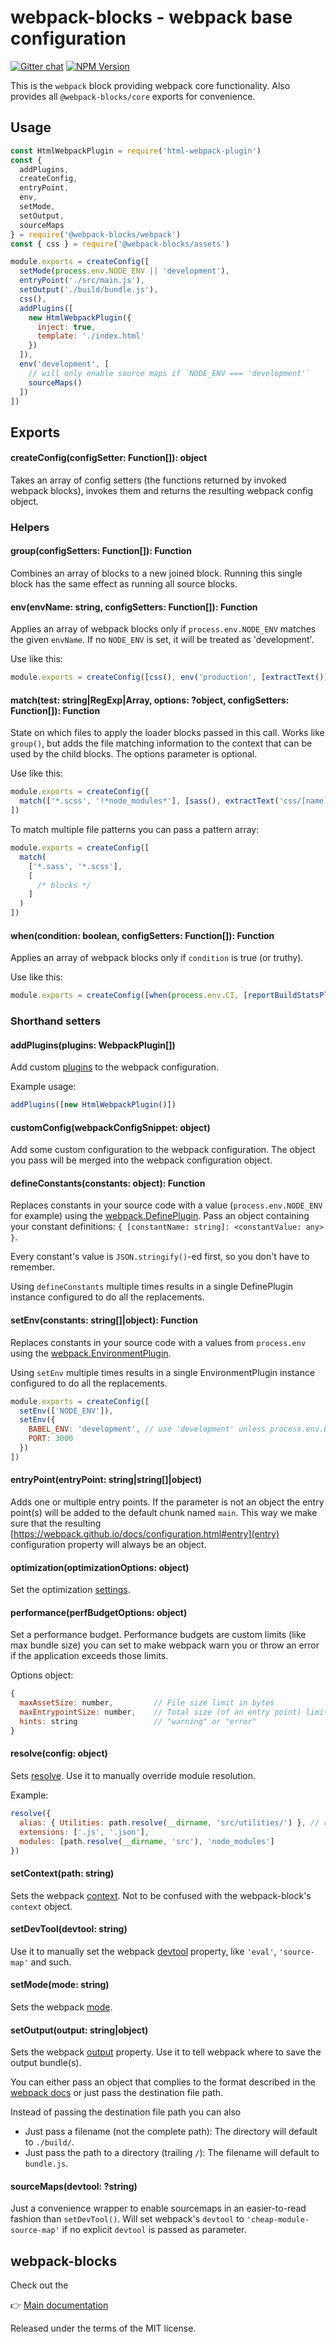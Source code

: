 # webpack-blocks - webpack base configuration

[![Gitter chat](https://badges.gitter.im/webpack-blocks.svg)](https://gitter.im/webpack-blocks)
[![NPM Version](https://img.shields.io/npm/v/@webpack-blocks/webpack.svg)](https://www.npmjs.com/package/@webpack-blocks/webpack)

This is the `webpack` block providing webpack core functionality. Also provides all
`@webpack-blocks/core` exports for convenience.

## Usage

```js
const HtmlWebpackPlugin = require('html-webpack-plugin')
const {
  addPlugins,
  createConfig,
  entryPoint,
  env,
  setMode,
  setOutput,
  sourceMaps
} = require('@webpack-blocks/webpack')
const { css } = require('@webpack-blocks/assets')

module.exports = createConfig([
  setMode(process.env.NODE_ENV || 'development'),
  entryPoint('./src/main.js'),
  setOutput('./build/bundle.js'),
  css(),
  addPlugins([
    new HtmlWebpackPlugin({
      inject: true,
      template: './index.html'
    })
  ]),
  env('development', [
    // will only enable source maps if `NODE_ENV === 'development'`
    sourceMaps()
  ])
])
```

## Exports

#### createConfig(configSetter: Function[]): object

Takes an array of config setters (the functions returned by invoked webpack blocks), invokes them
and returns the resulting webpack config object.

### Helpers

#### group(configSetters: Function[]): Function

Combines an array of blocks to a new joined block. Running this single block has the same effect as
running all source blocks.

#### env(envName: string, configSetters: Function[]): Function

Applies an array of webpack blocks only if `process.env.NODE_ENV` matches the given `envName`. If no
`NODE_ENV` is set, it will be treated as 'development'.

Use like this:

```js
module.exports = createConfig([css(), env('production', [extractText()])])
```

#### match(test: string|RegExp|Array, options: ?object, configSetters: Function[]): Function

State on which files to apply the loader blocks passed in this call. Works like `group()`, but adds
the file matching information to the context that can be used by the child blocks. The options
parameter is optional.

Use like this:

```js
module.exports = createConfig([
  match(['*.scss', '!*node_modules*'], [sass(), extractText('css/[name].css')])
])
```

To match multiple file patterns you can pass a pattern array:

```js
module.exports = createConfig([
  match(
    ['*.sass', '*.scss'],
    [
      /* blocks */
    ]
  )
])
```

#### when(condition: boolean, configSetters: Function[]): Function

Applies an array of webpack blocks only if `condition` is true (or truthy).

Use like this:

```js
module.exports = createConfig([when(process.env.CI, [reportBuildStatsPlugin()])])
```

### Shorthand setters

#### addPlugins(plugins: WebpackPlugin[])

Add custom [plugins](https://webpack.github.io/docs/configuration.html#plugins) to the webpack
configuration.

Example usage:

```js
addPlugins([new HtmlWebpackPlugin()])
```

#### customConfig(webpackConfigSnippet: object)

Add some custom configuration to the webpack configuration. The object you pass will be merged into
the webpack configuration object.

#### defineConstants(constants: object): Function

Replaces constants in your source code with a value (`process.env.NODE_ENV` for example) using the
[webpack.DefinePlugin](https://webpack.github.io/docs/list-of-plugins.html#defineplugin). Pass an
object containing your constant definitions: `{ [constantName: string]: <constantValue: any> }`.

Every constant's value is `JSON.stringify()`-ed first, so you don't have to remember.

Using `defineConstants` multiple times results in a single DefinePlugin instance configured to do
all the replacements.

#### setEnv(constants: string[]|object): Function

Replaces constants in your source code with a values from `process.env` using the
[webpack.EnvironmentPlugin](https://webpack.js.org/plugins/environment-plugin/).

Using `setEnv` multiple times results in a single EnvironmentPlugin instance configured to do all
the replacements.

```js
module.exports = createConfig([
  setEnv(['NODE_ENV']),
  setEnv({
    BABEL_ENV: 'development', // use 'development' unless process.env.BABEL_ENV is defined
    PORT: 3000
  })
])
```

#### entryPoint(entryPoint: string|string[]|object)

Adds one or multiple entry points. If the parameter is not an object the entry point(s) will be
added to the default chunk named `main`. This way we make sure that the resulting
[https://webpack.github.io/docs/configuration.html#entry](entry) configuration property will always
be an object.

#### optimization(optimizationOptions: object)

Set the optimization [settings](https://webpack.js.org/configuration/optimization/).

#### performance(perfBudgetOptions: object)

Set a performance budget. Performance budgets are custom limits (like max bundle size) you can set
to make webpack warn you or throw an error if the application exceeds those limits.

Options object:

```js
{
  maxAssetSize: number,         // File size limit in bytes
  maxEntrypointSize: number,    // Total size (of an entry point) limit in bytes
  hints: string                 // "warning" or "error"
}
```

#### resolve(config: object)

Sets [resolve](https://webpack.js.org/configuration/resolve/). Use it to manually override module
resolution.

Example:

```js
resolve({
  alias: { Utilities: path.resolve(__dirname, 'src/utilities/') }, // resolve `import 'Utilities'` to correct path
  extensions: ['.js', '.json'],
  modules: [path.resolve(__dirname, 'src'), 'node_modules']
})
```

#### setContext(path: string)

Sets the webpack [context](https://webpack.github.io/docs/configuration.html#context). Not to be
confused with the webpack-block's `context` object.

#### setDevTool(devtool: string)

Use it to manually set the webpack
[devtool](https://webpack.github.io/docs/configuration.html#devtool) property, like `'eval'`,
`'source-map'` and such.

#### setMode(mode: string)

Sets the webpack [mode](https://webpack.js.org/concepts/mode).

#### setOutput(output: string|object)

Sets the webpack [output](https://webpack.github.io/docs/configuration.html#output) property. Use it
to tell webpack where to save the output bundle(s).

You can either pass an object that complies to the format described in the
[webpack docs](https://webpack.github.io/docs/configuration.html#output) or just pass the
destination file path.

Instead of passing the destination file path you can also

- Just pass a filename (not the complete path): The directory will default to `./build/`.
- Just pass the path to a directory (trailing `/`): The filename will default to `bundle.js`.

#### sourceMaps(devtool: ?string)

Just a convenience wrapper to enable sourcemaps in an easier-to-read fashion than `setDevTool()`.
Will set webpack's `devtool` to `'cheap-module-source-map'` if no explicit `devtool` is passed as
parameter.

## webpack-blocks

Check out the

👉 [Main documentation](https://github.com/andywer/webpack-blocks)

Released under the terms of the MIT license.
